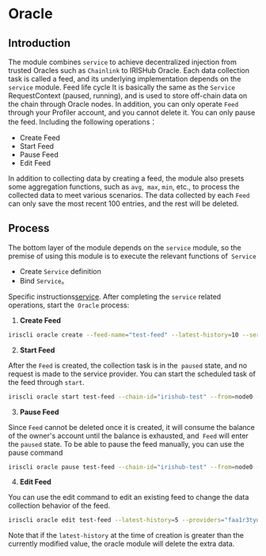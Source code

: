 # Oracle

## Introduction

The module combines `service` to achieve decentralized injection from trusted Oracles such as `Chainlink` to IRISHub Oracle. Each data collection task is called a feed, and its underlying implementation depends on the `service` module. Feed life cycle
It is basically the same as the `Service` RequestContext (paused, running), and is used to store off-chain data on the chain through Oracle nodes. In addition, you can only operate `Feed` through your Profiler account, and you cannot delete it. You can only pause the feed. Including the following operations：

- Create Feed
- Start Feed
- Pause Feed
- Edit Feed

In addition to collecting data by creating a feed, the module also presets some aggregation functions, such as `avg`,` max`, `min`, etc., to process the collected data to meet various scenarios. The data collected by each `Feed` can only save the most recent 100 entries, and the rest will be deleted.

## Process

The bottom layer of the module depends on the `service` module, so the premise of using this module is to execute the relevant functions of` Service`

   - Create `Service` definition
   - Bind `Service`。

Specific instructions[service](./service.md). After completing the `service` related operations, start the` Oracle` process:

1. **Create Feed**

```bash
iriscli oracle create --feed-name="test-feed" --latest-history=10 --service-name="test-service" --input={request-data} --providers="faa1hp29kuh22vpjjlnctmyml5s75evsnsd8r4x0mm,faa15rurzhkemsgfm42dnwhafjdv5s8e2pce0ku8ya" --service-fee-cap=1iris --timeout=2 --frequency=10 --total=10 --threshold=1 --aggregate-func="avg" --value-json-path="high" --chain-id="irishub-test" --from=node0 --fee=0.3iris --commit
```

2. **Start Feed**

After the `Feed` is created, the collection task is in the` paused` state, and no request is made to the service provider. You can start the scheduled task of the feed through `start`.

```bash
iriscli oracle start test-feed --chain-id="irishub-test" --from=node0 --fee=0.3iris --commit
```

3. **Pause Feed**

Since `Feed` cannot be deleted once it is created, it will consume the balance of the owner's account until the balance is exhausted, and` Feed` will enter the `paused` state. To be able to pause the feed manually, you can use the pause command

```bash
iriscli oracle pause test-feed --chain-id="irishub-test" --from=node0 --fee=0.3iris --commit
```

4. **Edit Feed**

You can use the edit command to edit an existing feed to change the data collection behavior of the feed.

```bash
iriscli oracle edit test-feed --latest-history=5 --providers="faa1r3tyupskwlh07dmhjw70frxzaaaufta37y25yr,faa1ydahnhrhkjh9j9u0jn8p3s272l0ecqj40vra8h" --service-fee-cap=1iris --timeout=6 --threshold=5 --total=-1 --threshold=3 --chain-id="irishub-test" --from=node0 --fee=0.3iris --commit
```
Note that if the `latest-history` at the time of creation is greater than the currently modified value, the oracle module will delete the extra data.
